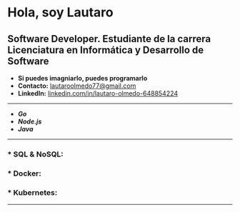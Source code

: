 # Hola, soy Lautaro

## Software Developer. Estudiante de la carrera Licenciatura en Informática y Desarrollo de Software

* **Si puedes imagniarlo, puedes programarlo**
* **Contacto:** [lautaroolmedo77@gmail.com]()
* **LinkedIn:** [linkedin.com/in/lautaro-olmedo-648854224]()

---

- **_Go_**
- **_Node.js_**
- **_Java_**

---

### * **SQL & NoSQL:**

### * **Docker:**
 
### * **Kubernetes:**

---





